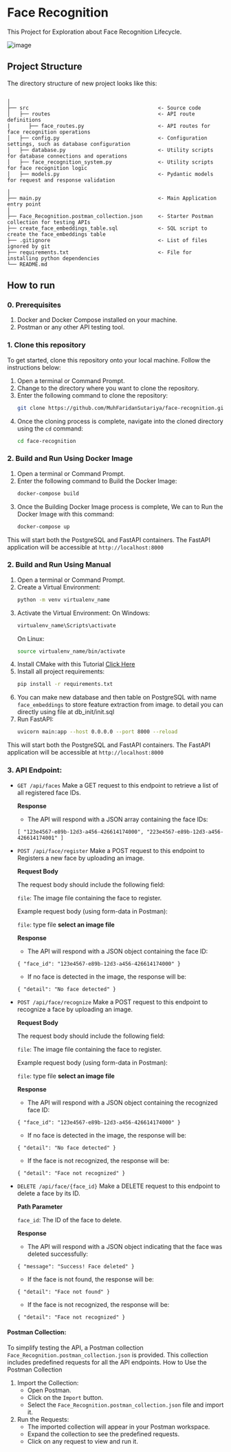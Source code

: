 # Face Recognition
This Project for Exploration about Face Recognition Lifecycle.

![image](https://github.com/MuhFaridanSutariya/face-recognition/assets/88027268/d9bc4ffc-8291-4bb2-b52a-fcf1321ce69e)

## Project Structure

The directory structure of new project looks like this:

```

│
├── src                                          <- Source code
│   ├── routes                                   <- API route definitions
|      ├── face_routes.py                        <- API routes for face recognition operations
│   ├── config.py                                <- Configuration settings, such as database configuration
│   ├── database.py                              <- Utility scripts for database connections and operations
│   ├── face_recognition_system.py               <- Utility scripts for face recognition logic
│   ├── models.py                                <- Pydantic models for request and response validation

│
├── main.py                                      <- Main Application entry point
│
├── Face_Recognition.postman_collection.json     <- Starter Postman collection for testing APIs
├── create_face_embeddings_table.sql             <- SQL script to create the face_embeddings table
├── .gitignore                                   <- List of files ignored by git
├── requirements.txt                             <- File for installing python dependencies
└── README.md
```

## How to run

### 0. Prerequisites
1. Docker and Docker Compose installed on your machine.
2. Postman or any other API testing tool.

### 1. Clone this repository
To get started, clone this repository onto your local machine. Follow the instructions below:

1. Open a terminal or Command Prompt.
2. Change to the directory where you want to clone the repository.
3. Enter the following command to clone the repository:
   ```bash
   git clone https://github.com/MuhFaridanSutariya/face-recognition.git
   ```
4. Once the cloning process is complete, navigate into the cloned directory using the `cd` command:
   ```bash
   cd face-recognition
   ```

### 2. Build and Run Using Docker Image

1. Open a terminal or Command Prompt.
2. Enter the following command to Build the Docker Image:
   ```bash
   docker-compose build
   ```
3. Once the Building Docker Image process is complete, We can to Run the Docker Image with this command:
   ```bash
   docker-compose up
   ```
This will start both the PostgreSQL and FastAPI containers. The FastAPI application will be accessible at `http://localhost:8000`

### 2. Build and Run Using Manual

1. Open a terminal or Command Prompt.
2. Create a Virtual Environment:
   ```bash
   python -m venv virtualenv_name
   ```
3. Activate the Virtual Environment:
   On Windows:
   ```bash
   virtualenv_name\Scripts\activate
   ```
   On Linux:
   ```bash
   source virtualenv_name/bin/activate
   ```
4. Install CMake with this Tutorial [Click Here](https://medium.com/analytics-vidhya/how-to-install-dlib-library-for-python-in-windows-10-57348ba1117f)
5. Install all project requirements:
   ```bash
   pip install -r requirements.txt
   ```
6. You can make new database and then table on PostgreSQL with name `face_embeddings` to store feature extraction from image. to detail you can directly using file at db_init/init.sql
7. Run FastAPI:
   ```bash
   uvicorn main:app --host 0.0.0.0 --port 8000 --reload
   ```
This will start both the PostgreSQL and FastAPI containers. The FastAPI application will be accessible at `http://localhost:8000`

### 3. API Endpoint:

- `GET /api/faces`
   Make a GET request to this endpoint to retrieve a list of all registered face IDs.
   
   <b>Response</b>
   
   - The API will respond with a JSON array containing the face IDs:
   
   `
   [
       "123e4567-e89b-12d3-a456-426614174000",
       "223e4567-e89b-12d3-a456-426614174001"
   ]
   `


- `POST /api/face/register`
   Make a POST request to this endpoint to Registers a new face by uploading an image.

   <b>Request Body</b>
   
   The request body should include the following field:
   
   `file`: The image file containing the face to register.
   
   Example request body (using form-data in Postman):
   
   `file`: type file **select an image file**
   
   <b>Response</b>
   
   - The API will respond with a JSON object containing the face ID:
   
   `
   {
       "face_id": "123e4567-e89b-12d3-a456-426614174000"
   }
   `
  
   - If no face is detected in the image, the response will be:
  
   `
   {
       "detail": "No face detected"
   }
   `
  
- `POST /api/face/recognize`
   Make a POST request to this endpoint to recognize a face by uploading an image.

   <b>Request Body</b>
   
   The request body should include the following field:
   
   `file`: The image file containing the face to register.
   
   Example request body (using form-data in Postman):
   
   `file`: type file **select an image file**
   
   <b>Response</b>
   
   - The API will respond with a JSON object containing the recognized face ID:
   
   `
   {
       "face_id": "123e4567-e89b-12d3-a456-426614174000"
   }
   `
  
   - If no face is detected in the image, the response will be:
  
   `
   {
       "detail": "No face detected"
   }
   `
  
   - If the face is not recognized, the response will be:
  
   `
   {
       "detail": "Face not recognized"
   }
   `



- `DELETE /api/face/{face_id}`
   Make a DELETE request to this endpoint to delete a face by its ID.

   <b>Path Parameter</b>
      
   `face_id`: The ID of the face to delete.
   
   <b>Response</b>
   
   - The API will respond with a JSON object indicating that the face was deleted successfully:
   
   `
   {
       "message": "Success! Face deleted"
   }
  `
  
   - If the face is not found, the response will be:
  
   `
   {
       "detail": "Face not found"
   }
   `
  
   - If the face is not recognized, the response will be:
  
   `
   {
       "detail": "Face not recognized"
   }
   `
#### Postman Collection:
To simplify testing the API, a Postman collection `Face_Recognition.postman_collection.json` is provided. This collection includes predefined requests for all the API endpoints.
How to Use the Postman Collection
1. Import the Collection:
   - Open Postman.
   - Click on the `Import` button.
   - Select the `Face_Recognition.postman_collection.json` file and import it.
2. Run the Requests:
   - The imported collection will appear in your Postman workspace.
   - Expand the collection to see the predefined requests.
   - Click on any request to view and run it.


















   
